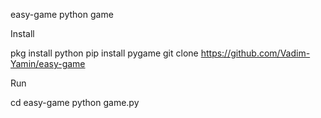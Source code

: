 easy-game
python game

Install

pkg install python
pip install pygame
git clone https://github.com/Vadim-Yamin/easy-game

Run

cd easy-game
python game.py
